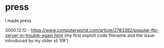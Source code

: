 # press
i made press

2000.12.12 - https://www.computerworld.com/article/2783382/popular-ftp-server-in-trouble-again.html
             (my first exploit code filename and the issue introduced by my older id 'tf8')
             
